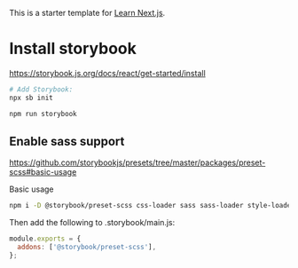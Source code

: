 This is a starter template for [Learn Next.js](https://nextjs.org/learn).

# Install storybook

https://storybook.js.org/docs/react/get-started/install

```bash
# Add Storybook:
npx sb init

npm run storybook
```

## Enable sass support

https://github.com/storybookjs/presets/tree/master/packages/preset-scss#basic-usage

Basic usage

```bash
npm i -D @storybook/preset-scss css-loader sass sass-loader style-loader
```
Then add the following to .storybook/main.js:

```js
module.exports = {
  addons: ['@storybook/preset-scss'],
};
```
